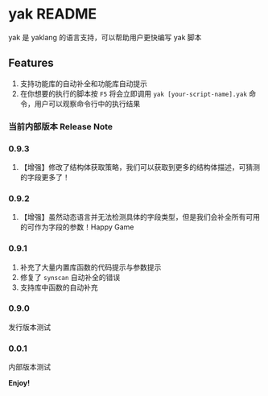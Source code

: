 # yak README

yak 是 yaklang 的语言支持，可以帮助用户更快编写 yak 脚本

## Features

1. 支持功能库的自动补全和功能库自动提示
1. 在你想要的执行的脚本按 `F5` 将会立即调用 `yak [your-script-name].yak` 命令，用户可以观察命令行中的执行结果

### 当前内部版本 Release Note

### 0.9.3

1. 【增强】修改了结构体获取策略，我们可以获取到更多的结构体描述，可猜测的字段更多了！

### 0.9.2

1. 【增强】虽然动态语言并无法检测具体的字段类型，但是我们会补全所有可用的可作为字段的参数！Happy Game

### 0.9.1

1. 补充了大量内置库函数的代码提示与参数提示
1. 修复了 `synscan` 自动补全的错误
1. 支持库中函数的自动补充

### 0.9.0

发行版本测试

### 0.0.1

内部版本测试

**Enjoy!**
